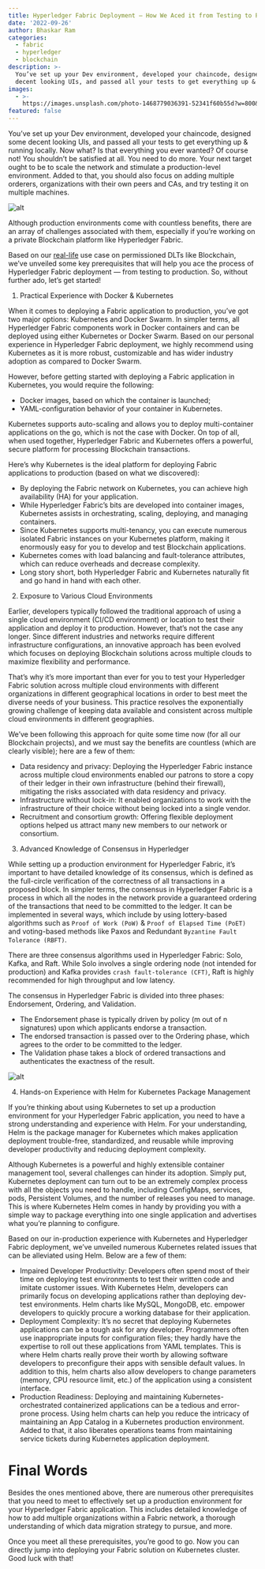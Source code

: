 ```yaml
---
title: Hyperledger Fabric Deployment — How We Aced it from Testing to Production
date: '2022-09-26'
author: Bhaskar Ram
categories:
  - fabric
  - hyperledger
  - blockchain
description: >-
  You’ve set up your Dev environment, developed your chaincode, designed some
  decent looking UIs, and passed all your tests to get everything up & runni...
images:
  - >-
    https://images.unsplash.com/photo-1468779036391-52341f60b55d?w=800&h=450&fit=crop
featured: false
---
```


You’ve set up your Dev environment, developed your chaincode, designed some decent looking UIs, and passed all your tests to get everything up & running locally. Now what? Is that everything you ever wanted? Of course not! You shouldn’t be satisfied at all. You need to do more. Your next target ought to be to scale the network and stimulate a production-level environment. Added to that, you should also focus on adding multiple orderers, organizations with their own peers and CAs, and try testing it on multiple machines.

![alt](https://miro.medium.com/max/1100/1*Lrt_Rz4Z3RuMQ7SSBATxGw.png)

Although production environments come with countless benefits, there are an array of challenges associated with them, especially if you’re working on a private Blockchain platform like Hyperledger Fabric.

Based on our [real-life](https://www.fabricdeployer.com/) use case on permissioned DLTs like Blockchain, we’ve unveiled some key prerequisites that will help you ace the process of Hyperledger Fabric deployment — from testing to production. So, without further ado, let’s get started!

1. Practical Experience with Docker & Kubernetes

When it comes to deploying a Fabric application to production, you’ve got two major options: Kubernetes and Docker Swarm. In simpler terms, all Hyperledger Fabric components work in Docker containers and can be deployed using either Kubernetes or Docker Swarm. Based on our personal experience in Hyperledger Fabric deployment, we highly recommend using Kubernetes as it is more robust, customizable and has wider industry adoption as compared to Docker Swarm.

However, before getting started with deploying a Fabric application in Kubernetes, you would require the following:

- Docker images, based on which the container is launched;
- YAML-configuration behavior of your container in Kubernetes.

Kubernetes supports auto-scaling and allows you to deploy multi-container applications on the go, which is not the case with Docker. On top of all, when used together, Hyperledger Fabric and Kubernetes offers a powerful, secure platform for processing Blockchain transactions.

Here’s why Kubernetes is the ideal platform for deploying Fabric applications to production (based on what we discovered):

- By deploying the Fabric network on Kubernetes, you can achieve high availability (HA) for your application.
- While Hyperledger Fabric’s bits are developed into container images, Kubernetes assists in orchestrating, scaling, deploying, and managing containers.
- Since Kubernetes supports multi-tenancy, you can execute numerous isolated Fabric instances on your Kubernetes platform, making it enormously easy for you to develop and test Blockchain applications.
- Kubernetes comes with load balancing and fault-tolerance attributes, which can reduce overheads and decrease complexity.
- Long story short, both Hyperledger Fabric and Kubernetes naturally fit and go hand in hand with each other.

2. Exposure to Various Cloud Environments

Earlier, developers typically followed the traditional approach of using a single cloud environment (CI/CD environment) or location to test their application and deploy it to production. However, that’s not the case any longer. Since different industries and networks require different infrastructure configurations, an innovative approach has been evolved which focuses on deploying Blockchain solutions across multiple clouds to maximize flexibility and performance.

That’s why it’s more important than ever for you to test your Hyperledger Fabric solution across multiple cloud environments with different organizations in different geographical locations in order to best meet the diverse needs of your business. This practice resolves the exponentially growing challenge of keeping data available and consistent across multiple cloud environments in different geographies.

We’ve been following this approach for quite some time now (for all our Blockchain projects), and we must say the benefits are countless (which are clearly visible); here are a few of them:

- Data residency and privacy: Deploying the Hyperledger Fabric instance across multiple cloud environments enabled our patrons to store a copy of their ledger in their own infrastructure (behind their firewall), mitigating the risks associated with data residency and privacy.
- Infrastructure without lock-in: It enabled organizations to work with the infrastructure of their choice without being locked into a single vendor.
- Recruitment and consortium growth: Offering flexible deployment options helped us attract many new members to our network or consortium.

3. Advanced Knowledge of Consensus in Hyperledger

While setting up a production environment for Hyperledger Fabric, it’s important to have detailed knowledge of its consensus, which is defined as the full-circle verification of the correctness of all transactions in a proposed block. In simpler terms, the consensus in Hyperledger Fabric is a process in which all the nodes in the network provide a guaranteed ordering of the transactions that need to be committed to the ledger. It can be implemented in several ways, which include by using lottery-based algorithms such as `Proof of Work (PoW)` & `Proof of Elapsed Time (PoET)` and voting-based methods like Paxos and Redundant `Byzantine Fault Tolerance (RBFT)`.

There are three consensus algorithms used in Hyperledger Fabric: Solo, Kafka, and Raft. While Solo involves a single ordering node (not intended for production) and Kafka provides `crash fault-tolerance (CFT)`, Raft is highly recommended for high throughput and low latency.

The consensus in Hyperledger Fabric is divided into three phases: Endorsement, Ordering, and Validation.

- The Endorsement phase is typically driven by policy (m out of n signatures) upon which applicants endorse a transaction.
- The endorsed transaction is passed over to the Ordering phase, which agrees to the order to be committed to the ledger.
- The Validation phase takes a block of ordered transactions and authenticates the exactness of the result.

![alt](https://miro.medium.com/max/1100/1*FYCP8Dc9b6cGxrFLIzLomQ.png)

4. Hands-on Experience with Helm for Kubernetes Package Management

If you’re thinking about using Kubernetes to set up a production environment for your Hyperledger Fabric application, you need to have a strong understanding and experience with Helm. For your understanding, Helm is the package manager for Kubernetes which makes application deployment trouble-free, standardized, and reusable while improving developer productivity and reducing deployment complexity.

Although Kubernetes is a powerful and highly extensible container management tool, several challenges can hinder its adoption. Simply put, Kubernetes deployment can turn out to be an extremely complex process with all the objects you need to handle, including ConfigMaps, services, pods, Persistent Volumes, and the number of releases you need to manage. This is where Kubernetes Helm comes in handy by providing you with a simple way to package everything into one single application and advertises what you’re planning to configure.

Based on our in-production experience with Kubernetes and Hyperledger Fabric deployment, we’ve unveiled numerous Kubernetes related issues that can be alleviated using Helm. Below are a few of them:

- Impaired Developer Productivity: Developers often spend most of their time on deploying test environments to test their written code and imitate customer issues. With Kubernetes Helm, developers can primarily focus on developing applications rather than deploying dev-test environments. Helm charts like MySQL, MongoDB, etc. empower developers to quickly procure a working database for their application.
- Deployment Complexity: It’s no secret that deploying Kubernetes applications can be a tough ask for any developer. Programmers often use inappropriate inputs for configuration files; they hardly have the expertise to roll out these applications from YAML templates. This is where Helm charts really prove their worth by allowing software developers to preconfigure their apps with sensible default values. In addition to this, helm charts also allow developers to change parameters (memory, CPU resource limit, etc.) of the application using a consistent interface.
- Production Readiness: Deploying and maintaining Kubernetes-orchestrated containerized applications can be a tedious and error-prone process. Using helm charts can help you reduce the intricacy of maintaining an App Catalog in a Kubernetes production environment. Added to that, it also liberates operations teams from maintaining service tickets during Kubernetes application deployment.

# Final Words

Besides the ones mentioned above, there are numerous other prerequisites that you need to meet to effectively set up a production environment for your Hyperledger Fabric application. This includes detailed knowledge of how to add multiple organizations within a Fabric network, a thorough understanding of which data migration strategy to pursue, and more.

Once you meet all these prerequisites, you’re good to go. Now you can directly jump into deploying your Fabric solution on Kubernetes cluster. Good luck with that!

